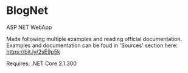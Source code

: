 # BlogNet
ASP NET WebApp

Made following multiple examples and reading official documentation. Examples and documentation can be foud in 'Sources' section here: https://bit.ly/2sE9p5k

Requires:
.NET Core 2.1.300
